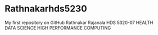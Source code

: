 # Rathnakarhds5230
My first repository on GitHub
Rathnakar Rajanala
HDS 5320-07
HEALTH DATA SCIENCE
HIGH PERFORMANCE COMPUTING
